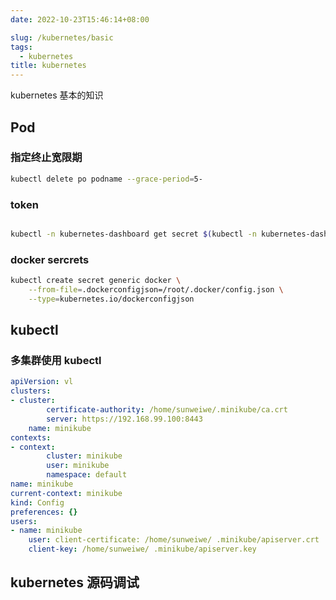 ```yaml
---
date: 2022-10-23T15:46:14+08:00

slug: /kubernetes/basic
tags:
  - kubernetes
title: kubernetes
---
```


<!--abstract-->

kubernetes 基本的知识

<!--more-->

## Pod

### 指定终止宽限期

```bash
kubectl delete po podname --grace-period=5-
```

### token

```bash

kubectl -n kubernetes-dashboard get secret $(kubectl -n kubernetes-dashboard get sa/admin-user -o jsonpath="{.secrets[0].name}") -o go-template="{{.data.token | base64decode}}"
```

### docker sercrets

```bash
kubectl create secret generic docker \
    --from-file=.dockerconfigjson=/root/.docker/config.json \
    --type=kubernetes.io/dockerconfigjson
```

## kubectl

### 多集群使用 kubectl

```yml
apiVersion: vl
clusters:
- cluster:
		certificate-authority: /home/sunweiwe/.minikube/ca.crt
		server: https://192.168.99.100:8443
	name: minikube
contexts:
- context:
		cluster: minikube
		user: minikube
		namespace: default
name: minikube
current-context: minikube
kind: Config
preferences: {}
users:
- name: minikube
	user: client-certificate: /home/sunweiwe/ .minikube/apiserver.crt
	client-key: /home/sunweiwe/ .minikube/apiserver.key
```

## kubernetes 源码调试

